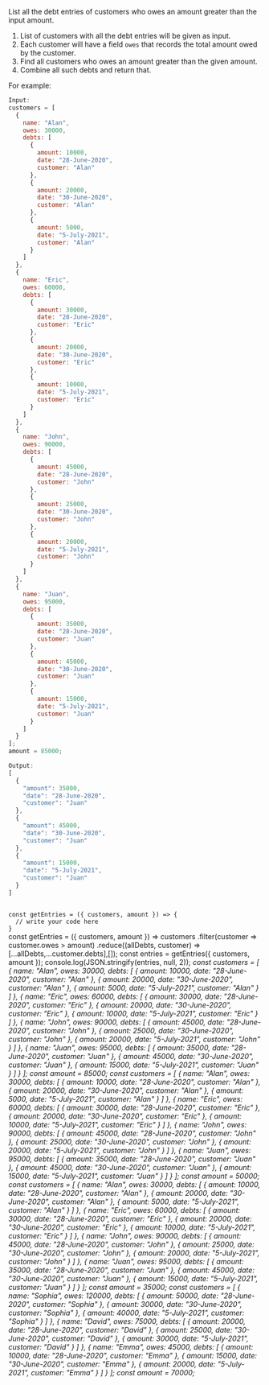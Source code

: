 List all the debt entries of customers who owes an amount greater than the input amount.

1. List of customers with all the debt entries will be given as input.
2. Each customer will have a field `owes` that records the total amount owed by the customer.
3. Find all customers who owes an amount greater than the given amount.
4. Combine all such debts and return that.

For example:
```js
Input:
customers = [
  {
    name: "Alan",
    owes: 30000,
    debts: [
      {
        amount: 10000,
        date: "28-June-2020",
        customer: "Alan"
      },
      {
        amount: 20000,
        date: "30-June-2020",
        customer: "Alan"
      },
      {
        amount: 5000,
        date: "5-July-2021",
        customer: "Alan"
      }
    ]
  },
  {
    name: "Eric",
    owes: 60000,
    debts: [
      {
        amount: 30000,
        date: "28-June-2020",
        customer: "Eric"
      },
      {
        amount: 20000,
        date: "30-June-2020",
        customer: "Eric"
      },
      {
        amount: 10000,
        date: "5-July-2021",
        customer: "Eric"
      }
    ]
  },
  {
    name: "John",
    owes: 90000,
    debts: [
      {
        amount: 45000,
        date: "28-June-2020",
        customer: "John"
      },
      {
        amount: 25000,
        date: "30-June-2020",
        customer: "John"
      },
      {
        amount: 20000,
        date: "5-July-2021",
        customer: "John"
      }
    ]
  },
  {
    name: "Juan",
    owes: 95000,
    debts: [
      {
        amount: 35000,
        date: "28-June-2020",
        customer: "Juan"
      },
      {
        amount: 45000,
        date: "30-June-2020",
        customer: "Juan"
      },
      {
        amount: 15000,
        date: "5-July-2021",
        customer: "Juan"
      }
    ]
  }
];
amount = 85000;

Output:
[
  {
    "amount": 35000,
    "date": "28-June-2020",
    "customer": "Juan"
  },
  {
    "amount": 45000,
    "date": "30-June-2020",
    "customer": "Juan"
  },
  {
    "amount": 15000,
    "date": "5-July-2021",
    "customer": "Juan"
  }
]
```
<codeblock language="javascript" type="exercise" testMode="multipleInput">
<code>
const getEntries = ({ customers, amount }) => {
  // write your code here
}
</code>

<solution>
const getEntries = ({ customers, amount }) =>
  customers
    .filter(customer => customer.owes > amount)
    .reduce((allDebts, customer) => [...allDebts,...customer.debts],[]);
</solution>

<testcases>
<caller>
const entries = getEntries({ customers, amount });
console.log(JSON.stringify(entries, null, 2));
</caller>
<testcase>
<i>
const customers = [
  {
    name: "Alan",
    owes: 30000,
    debts: [
      {
        amount: 10000,
        date: "28-June-2020",
        customer: "Alan"
      },
      {
        amount: 20000,
        date: "30-June-2020",
        customer: "Alan"
      },
      {
        amount: 5000,
        date: "5-July-2021",
        customer: "Alan"
      }
    ]
  },
  {
    name: "Eric",
    owes: 60000,
    debts: [
      {
        amount: 30000,
        date: "28-June-2020",
        customer: "Eric"
      },
      {
        amount: 20000,
        date: "30-June-2020",
        customer: "Eric"
      },
      {
        amount: 10000,
        date: "5-July-2021",
        customer: "Eric"
      }
    ]
  },
  {
    name: "John",
    owes: 90000,
    debts: [
      {
        amount: 45000,
        date: "28-June-2020",
        customer: "John"
      },
      {
        amount: 25000,
        date: "30-June-2020",
        customer: "John"
      },
      {
        amount: 20000,
        date: "5-July-2021",
        customer: "John"
      }
    ]
  },
  {
    name: "Juan",
    owes: 95000,
    debts: [
      {
        amount: 35000,
        date: "28-June-2020",
        customer: "Juan"
      },
      {
        amount: 45000,
        date: "30-June-2020",
        customer: "Juan"
      },
      {
        amount: 15000,
        date: "5-July-2021",
        customer: "Juan"
      }
    ]
  }
];
const amount = 85000;
</i>
</testcase>
<testcase>
<i>
const customers = [
  {
    name: "Alan",
    owes: 30000,
    debts: [
      {
        amount: 10000,
        date: "28-June-2020",
        customer: "Alan"
      },
      {
        amount: 20000,
        date: "30-June-2020",
        customer: "Alan"
      },
      {
        amount: 5000,
        date: "5-July-2021",
        customer: "Alan"
      }
    ]
  },
  {
    name: "Eric",
    owes: 60000,
    debts: [
      {
        amount: 30000,
        date: "28-June-2020",
        customer: "Eric"
      },
      {
        amount: 20000,
        date: "30-June-2020",
        customer: "Eric"
      },
      {
        amount: 10000,
        date: "5-July-2021",
        customer: "Eric"
      }
    ]
  },
  {
    name: "John",
    owes: 90000,
    debts: [
      {
        amount: 45000,
        date: "28-June-2020",
        customer: "John"
      },
      {
        amount: 25000,
        date: "30-June-2020",
        customer: "John"
      },
      {
        amount: 20000,
        date: "5-July-2021",
        customer: "John"
      }
    ]
  },
  {
    name: "Juan",
    owes: 95000,
    debts: [
      {
        amount: 35000,
        date: "28-June-2020",
        customer: "Juan"
      },
      {
        amount: 45000,
        date: "30-June-2020",
        customer: "Juan"
      },
      {
        amount: 15000,
        date: "5-July-2021",
        customer: "Juan"
      }
    ]
  }
];
const amount = 50000;
</i>
</testcase>
<testcase>
<i>
const customers = [
  {
    name: "Alan",
    owes: 30000,
    debts: [
      {
        amount: 10000,
        date: "28-June-2020",
        customer: "Alan"
      },
      {
        amount: 20000,
        date: "30-June-2020",
        customer: "Alan"
      },
      {
        amount: 5000,
        date: "5-July-2021",
        customer: "Alan"
      }
    ]
  },
  {
    name: "Eric",
    owes: 60000,
    debts: [
      {
        amount: 30000,
        date: "28-June-2020",
        customer: "Eric"
      },
      {
        amount: 20000,
        date: "30-June-2020",
        customer: "Eric"
      },
      {
        amount: 10000,
        date: "5-July-2021",
        customer: "Eric"
      }
    ]
  },
  {
    name: "John",
    owes: 90000,
    debts: [
      {
        amount: 45000,
        date: "28-June-2020",
        customer: "John"
      },
      {
        amount: 25000,
        date: "30-June-2020",
        customer: "John"
      },
      {
        amount: 20000,
        date: "5-July-2021",
        customer: "John"
      }
    ]
  },
  {
    name: "Juan",
    owes: 95000,
    debts: [
      {
        amount: 35000,
        date: "28-June-2020",
        customer: "Juan"
      },
      {
        amount: 45000,
        date: "30-June-2020",
        customer: "Juan"
      },
      {
        amount: 15000,
        date: "5-July-2021",
        customer: "Juan"
      }
    ]
  }
];
const amount = 35000;
</i>
</testcase>
<testcase>
<i>
const customers = [
  {
    name: "Sophia",
    owes: 120000,
    debts: [
      {
        amount: 50000,
        date: "28-June-2020",
        customer: "Sophia"
      },
      {
        amount: 30000,
        date: "30-June-2020",
        customer: "Sophia"
      },
      {
        amount: 40000,
        date: "5-July-2021",
        customer: "Sophia"
      }
    ]
  },
  {
    name: "David",
    owes: 75000,
    debts: [
      {
        amount: 20000,
        date: "28-June-2020",
        customer: "David"
      },
      {
        amount: 25000,
        date: "30-June-2020",
        customer: "David"
      },
      {
        amount: 30000,
        date: "5-July-2021",
        customer: "David"
      }
    ]
  },
  {
    name: "Emma",
    owes: 45000,
    debts: [
      {
        amount: 10000,
        date: "28-June-2020",
        customer: "Emma"
      },
      {
        amount: 15000,
        date: "30-June-2020",
        customer: "Emma"
      },
      {
        amount: 20000,
        date: "5-July-2021",
        customer: "Emma"
      }
    ]
  }
];
const amount = 70000;
</i>
</testcase>
</testcases>
</codeblock>
